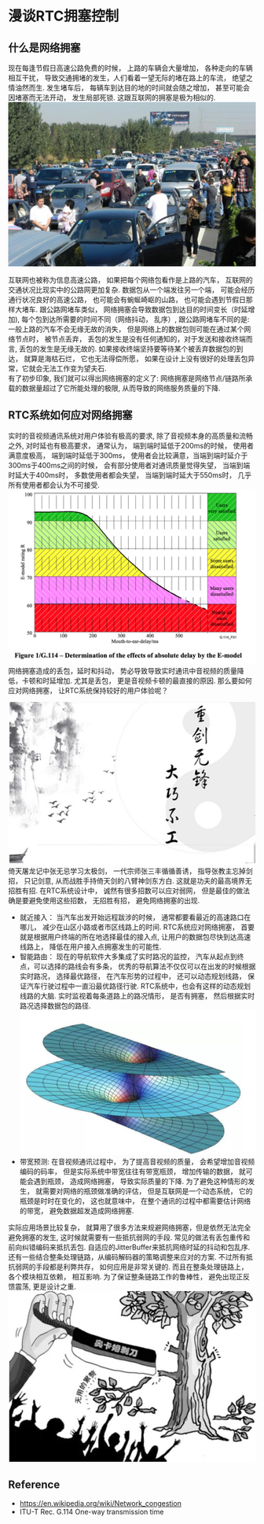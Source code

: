 # 漫谈RTC拥塞控制

## 什么是网络拥塞
 现在每逢节假日高速公路免费的时候， 上路的车辆会大量增加， 各种走向的车辆相互干扰， 导致交通拥堵的发生，人们看着一望无际的堵在路上的车流， 绝望之情油然而生.  发生堵车后， 每辆车到达目的地的时间就会随之增加， 甚至可能会因堵塞而无法开动， 发生局部死锁. 这跟互联网的拥塞是极为相似的.
 ![Image](traffic.png)
 
 互联网也被称为信息高速公路， 如果把每个网络包看作是上路的汽车， 互联网的交通状况比现实中的公路网更加复杂.  数据包从一个端发往另一个端， 可能会经历通行状况良好的高速公路， 也可能会有蜿蜒崎岖的山路， 也可能会遇到节假日那样大堵车.  跟公路网堵车类似， 网络拥塞会导致数据包到达目的时间变长（时延增加),  每个包到达所需要的时间不同（网络抖动， 乱序）, 跟公路网堵车不同的是: 一般上路的汽车不会无缘无故的消失， 但是网络上的数据包则可能在通过某个网络节点时， 被节点丢弃， 丢包的发生是没有任何通知的，对于发送和接收终端而言, 丢包的发生是无缘无故的. 如果接收终端坚持要等待某个被丢弃数据包的到达， 就算是海枯石烂， 它也无法得偿所愿， 如果在设计上没有很好的处理丢包异常，它就会无法工作变为望夫石.  
 有了初步印象, 我们就可以得出网络拥塞的定义了:  网络拥塞是网络节点/链路所承载的数据量超过了它所能处理的极限, 从而导致的网络服务质量的下降.
 
## RTC系统如何应对网络拥塞
  实时的音视频通讯系统对用户体验有极高的要求, 除了音视频本身的高质量和流畅之外, 对时延也有极高要求， 通常认为， 端到端时延低于200ms的时候， 使用者满意度极高， 端到端时延低于300ms， 使用者会比较满意，当端到端时延介于300ms于400ms之间的时候， 会有部分使用者对通讯质量觉得失望， 当端到端时延大于400ms时， 多数使用者都会失望， 当端到端时延大于550ms时， 几乎所有使用者都会认为不可接受.
 ![Image](g114.png)
  网络拥塞造成的丢包，延时和抖动， 势必导致导致实时通讯中音视频的质量降低，卡顿和时延增加. 尤其是丢包， 更是音视频卡顿的最直接的原因. 那么要如何应对网络拥塞， 让RTC系统保持较好的用户体验呢？ 
 
 ![Image](sword.png)
 倚天屠龙记中张无忌学习太极剑， 一代宗师张三丰循循善诱， 指导张教主忘掉剑招， 只记剑意,  从而战胜手持倚天剑的八臂神剑东方白.  这就是功夫的最高境界无招胜有招.  在RTC系统设计中， 诚然有很多招数可以应对弱网， 但是最佳的做法确是要避免使用这些招数， 无招胜有招， 避免网络拥塞的出现.
* 就近接入： 当汽车出发开始远程跋涉的时候， 通常都要看最近的高速路口在哪儿， 减少在山区小路或者市区线路上的时间.  RTC系统应对网络拥塞， 首要就是根据用户终端的所在地选择最佳的接入点, 让用户的数据包尽快到达高速线路上， 降低在用户接入点拥塞发生的可能性.
* 智能路由： 现在的导航软件大多集成了实时路况的监控， 汽车从起点到终点，可以选择的路线会有多条， 优秀的导航算法不仅仅可以在出发的时候根据实时路况， 选择最优路径， 在汽车形势的过程中， 还可以动态规划线路， 保证汽车行驶过程中一直沿最优路径行驶.  RTC系统中，也会有这样的动态规划线路的大脑.  实时监视着每条道路上的路况情形， 是否有拥塞， 然后根据实时路况选择数据包的路径.
 ![Image](path.png)
* 带宽预测: 在音视频通讯过程中， 为了提高音视频的质量， 会希望增加音视频编码的码率， 但是实际系统中带宽往往有带宽瓶颈， 增加传输的数据， 就可能会遇到瓶颈， 造成网络拥塞， 导致实际质量的下降. 为了避免这种情形的发生， 就需要对网络的瓶颈做准确的评估， 但是互联网是一个动态系统， 它的瓶颈是时时在变化的， 这也就意味中， 在整个通讯的过程中都需要估计网络的带宽， 避免数据超发造成网络拥塞.

实际应用场景比较复杂， 就算用了很多方法来规避网络拥塞，但是依然无法完全避免拥塞的发生,  这时候就需要有一些抵抗弱网的手段.  常见的做法有丢包重传和前向纠错编码来抵抗丢包.  自适应的JitterBuffer来抵抗网络时延的抖动和包乱序.  还有一些结合整条处理链路，从编码解码器的策略调整来应对的方案.  不过所有抵抗弱网的手段都是利弊共存， 如何应用是非常关键的.  而且在整条处理链路上， 各个模块相互依赖， 相互影响.  为了保证整条链路工作的鲁棒性， 避免出现正反馈震荡,  更是设计之重.   
 ![Image](razer.png)
 
## Reference
* https://en.wikipedia.org/wiki/Network_congestion
* ITU-T Rec. G.114 One-way transmission time
